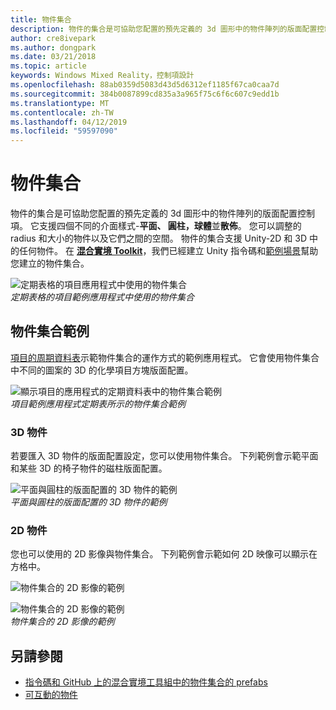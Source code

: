 ```yaml
---
title: 物件集合
description: 物件的集合是可協助您配置的預先定義的 3d 圖形中的物件陣列的版面配置控制項。
author: cre8ivepark
ms.author: dongpark
ms.date: 03/21/2018
ms.topic: article
keywords: Windows Mixed Reality，控制項設計
ms.openlocfilehash: 88ab0359d5083d43d5d6312ef1185f67ca0caa7d
ms.sourcegitcommit: 384b0087899cd835a3a965f75c6f6c607c9edd1b
ms.translationtype: MT
ms.contentlocale: zh-TW
ms.lasthandoff: 04/12/2019
ms.locfileid: "59597090"
---
```

# <a name="object-collection"></a>物件集合

物件的集合是可協助您配置的預先定義的 3d 圖形中的物件陣列的版面配置控制項。 它支援四個不同的介面樣式-**平面、 圓柱，球體**並**散佈**。 您可以調整的 radius 和大小的物件以及它們之間的空間。 物件的集合支援 Unity-2D 和 3D 中的任何物件。 在  **[混合實境 Toolkit](https://github.com/Microsoft/MixedRealityToolkit-Unity/blob/htk_release/Assets/HoloToolkit-Examples/UX/Readme/README_ObjectCollection.md)**，我們已經建立 Unity 指令碼和[範例場景](https://github.com/Microsoft/MixedRealityToolkit-Unity/blob/htk_release/Assets/HoloToolkit-Examples/UX/Scenes/ObjectCollectionExample.unity)幫助您建立的物件集合。

![定期表格的項目應用程式中使用的物件集合](images/640px-objectcollection-hero-640px.jpg)<br>
*定期表格的項目範例應用程式中使用的物件集合*

## <a name="object-collection-examples"></a>物件集合範例

[項目的周期資料表](periodic-table-of-the-elements.md)示範物件集合的運作方式的範例應用程式。 它會使用物件集合中不同的圖案的 3D 的化學項目方塊版面配置。

![顯示項目的應用程式的定期資料表中的物件集合範例](images/periodictable-collections-1000px.jpg)<br>
*項目範例應用程式定期表所示的物件集合範例*

### <a name="3d-objects"></a>3D 物件

若要匯入 3D 物件的版面配置設定，您可以使用物件集合。 下列範例會示範平面和某些 3D 的椅子物件的磁柱版面配置。

![平面與圓柱的版面配置的 3D 物件的範例](images/objectcollection-3dobjects-1000px.jpg)<br>
*平面與圓柱的版面配置的 3D 物件的範例*

### <a name="2d-objects"></a>2D 物件

您也可以使用的 2D 影像與物件集合。 下列範例會示範如何 2D 映像可以顯示在方格中。

![物件集合的 2D 影像的範例](images/640px-layout-3dobjects-3.jpg)

![物件集合的 2D 影像的範例](images/640px-layout-2dimages.jpg)<br>
*物件集合的 2D 影像的範例*

## <a name="see-also"></a>另請參閱
* [指令碼和 GitHub 上的混合實境工具組中的物件集合的 prefabs](https://github.com/Microsoft/MixedRealityToolkit-Unity/tree/htk_release/Assets/HoloToolkit-Examples/UX)
* [可互動的物件](interactable-object.md)
